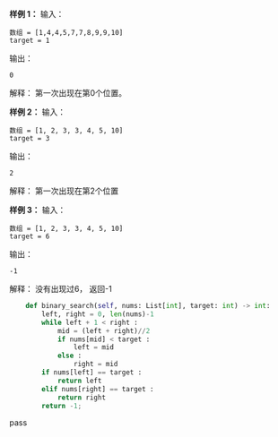 
**样例 1：**
输入：
```
数组 = [1,4,4,5,7,7,8,9,9,10]
target = 1
```
输出：
```
0
```
解释：
第一次出现在第0个位置。

**样例 2：**
输入：
```
数组 = [1, 2, 3, 3, 4, 5, 10]
target = 3
```
输出：
```
2
```
解释：
第一次出现在第2个位置

**样例 3：**
输入：
```
数组 = [1, 2, 3, 3, 4, 5, 10]
target = 6
```
输出：
```
-1
```
解释：
没有出现过6， 返回-1


```python
    def binary_search(self, nums: List[int], target: int) -> int:
        left, right = 0, len(nums)-1
        while left + 1 < right :
            mid = (left + right)//2
            if nums[mid] < target :
                left = mid
            else :
                right = mid
        if nums[left] == target :
            return left
        elif nums[right] == target :
            return right
        return -1;
```
pass